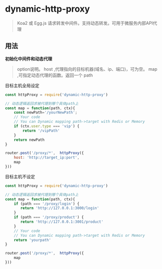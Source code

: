 # dynamic-http-proxy
> Koa2 或 Egg.js 请求转发中间件。支持动态转发。可用于微服务内部API代理
## 用法

**初始化中间件和动态代理**
> option说明。
> host ,代理指向的目标机器(域名、ip、端口)，可为空。
> map ,可指定动态代理的函数。返回一个 path 

目标主机全局设定
``` javascript
const httpProxy = require('dynamic-http-proxy')

// 动态逻辑返回求被代理到哪个具体path上
const map = function(path, ctx){
    const newPath='/yourNewPath';
    // Your code
    // You can Dynamic mapping path->target with Redis or Memory
    if (ctx.user.type === 'vip') {
        return '/vipPath'
    }
    return newPath
}

router.post('/proxy/*',  httpProxy({
	host: 'http://target_ip:port',
	map
}))

```

目标主机不设定
``` javascript
const httpProxy = require('dynamic-http-proxy')

// 动态逻辑返回求被代理到哪个具体path上
const map = function(path, ctx){
    if (path === '/proxy/login') {
       return 'http://127.0.0.1:3000/login'
    }
    if (path === '/proxy/product') {
       return 'http://127.0.0.1:3001/product'
    }
    // Your code
    // You can Dynamic mapping path->target with Redis or Memory
    return 'yourpath'
}

router.post('/proxy/*',  httpProxy({
	map
}))

```

